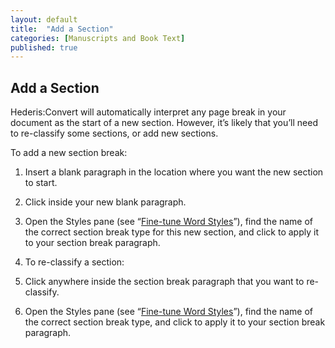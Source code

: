 ```yaml
---
layout: default
title:  "Add a Section"
categories: [Manuscripts and Book Text]
published: true
---
```


<section data-type="chapter" class="hsecchapter" data-hederis-type="hsecchapter" id="pDiuOdE3Z"><h1 data-hederis-type="hblkchaptitle" class="hblkchaptitle" id="pf4lWpINW">Add a Section</h1>
    <p class="hblkp" data-hederis-type="hblkp" id="p8sKw8kbK">Hederis:Convert will automatically interpret any page break in your document as the start of a new section. However, it&#8217;s likely that you&#8217;ll need to re-classify some sections, or add new sections.</p>
    <p class="hblkp" data-hederis-type="hblkp" id="p2KSxlOKm">To add a new section break:</p>
    <ol class="hwprnum-liststart" data-hederis-type="hwprnum-liststart" id="pNSTdFI0O"><li class="hblkoli" data-hederis-type="hblkoli" id="liKqjqY3Rt"><p class="hblkoli" data-hederis-type="hblkoli" id="p8ev4lnwz">Insert a blank paragraph in the location where you want the new section to start.</p></li>
    <li class="hblkoli" data-hederis-type="hblkoli" id="livJRIQxk4"><p class="hblkoli" data-hederis-type="hblkoli" id="pVmYvuiMB">Click inside your new blank paragraph.</p></li>
    <li class="hblkoli" data-hederis-type="hblkoli" id="li5YqWZ3pL"><p class="hblkoli" data-hederis-type="hblkoli" id="pnkUCIpXn">Open the Styles pane (see &#8220;<a href="{% post_url 2019-03-12-13-Fine-tuneWordStyles %}" id="pBdHcRGMt"><span class="Hyperlink" id="pMBhbUglE">Fine-tune Word Styles</span></a>&#8221;), find the name of the correct section break type for this new section, and click to apply it to your section break paragraph.</p></li>
    <li class="hblkoli" data-hederis-type="hblkoli" id="li6mgipsJQ"><p class="hblkoli" data-hederis-type="hblkoli" id="p04CsW368">To re-classify a section:</p></li>
    <li class="hblkoli" data-hederis-type="hblkoli" id="liu9GgdP0p"><p class="hblkoli" data-hederis-type="hblkoli" id="pMdame2rI">Click anywhere inside the section break paragraph that you want to re-classify.</p></li>
    <li class="hblkoli" data-hederis-type="hblkoli" id="liaVswQu5j"><p class="hblkoli" data-hederis-type="hblkoli" id="ptLmpz6QE">Open the Styles pane (see &#8220;<a href="{% post_url 2019-03-12-13-Fine-tuneWordStyles %}" id="p0vT3XJZE"><span class="Hyperlink" id="pxngM1OQB">Fine-tune Word Styles</span></a>&#8221;), find the name of the correct section break type, and click to apply it to your section break paragraph.</p></li>
    </ol>
    </section>
    